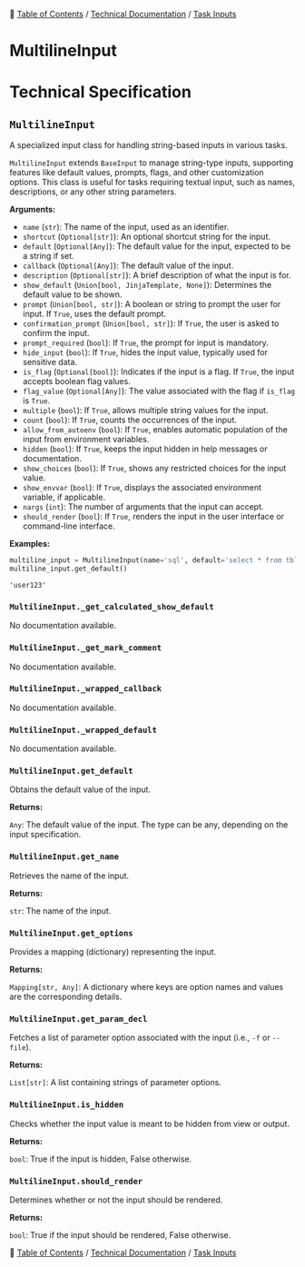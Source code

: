 🔖 [Table of Contents](../../README.md) / [Technical Documentation](../README.md) / [Task Inputs](README.md)

# MultilineInput

# Technical Specification

<!--start-doc-->
## `MultilineInput`

A specialized input class for handling string-based inputs in various tasks.

`MultilineInput` extends `BaseInput` to manage string-type inputs, supporting features like
default values, prompts, flags, and other customization options. This class is useful
for tasks requiring textual input, such as names, descriptions, or any other string parameters.

__Arguments:__

- `name` (`str`): The name of the input, used as an identifier.
- `shortcut` (`Optional[str]`): An optional shortcut string for the input.
- `default` (`Optional[Any]`): The default value for the input, expected to be a string if set.
- `callback` (`Optional[Any]`): The default value of the input.
- `description` (`Optional[str]`): A brief description of what the input is for.
- `show_default` (`Union[bool, JinjaTemplate, None]`): Determines the default value to be shown.
- `prompt` (`Union[bool, str]`): A boolean or string to prompt the user for input. If `True`, uses the default prompt.
- `confirmation_prompt` (`Union[bool, str]`): If `True`, the user is asked to confirm the input.
- `prompt_required` (`bool`): If `True`, the prompt for input is mandatory.
- `hide_input` (`bool`): If `True`, hides the input value, typically used for sensitive data.
- `is_flag` (`Optional[bool]`): Indicates if the input is a flag. If `True`, the input accepts boolean flag values.
- `flag_value` (`Optional[Any]`): The value associated with the flag if `is_flag` is `True`.
- `multiple` (`bool`): If `True`, allows multiple string values for the input.
- `count` (`bool`): If `True`, counts the occurrences of the input.
- `allow_from_autoenv` (`bool`): If `True`, enables automatic population of the input from environment variables.
- `hidden` (`bool`): If `True`, keeps the input hidden in help messages or documentation.
- `show_choices` (`bool`): If `True`, shows any restricted choices for the input value.
- `show_envvar` (`bool`): If `True`, displays the associated environment variable, if applicable.
- `nargs` (`int`): The number of arguments that the input can accept.
- `should_render` (`bool`): If `True`, renders the input in the user interface or command-line interface.

__Examples:__

```python
multiline_input = MultilineInput(name='sql', default='select * from tbl', extension='sql', description='SQL')
multiline_input.get_default()
```

```
'user123'
```


### `MultilineInput._get_calculated_show_default`

No documentation available.


### `MultilineInput._get_mark_comment`

No documentation available.


### `MultilineInput._wrapped_callback`

No documentation available.


### `MultilineInput._wrapped_default`

No documentation available.


### `MultilineInput.get_default`

Obtains the default value of the input.

__Returns:__

`Any`: The default value of the input. The type can be any, depending on the input specification.

### `MultilineInput.get_name`

Retrieves the name of the input.

__Returns:__

`str`: The name of the input.

### `MultilineInput.get_options`

Provides a mapping (dictionary) representing the input.

__Returns:__

`Mapping[str, Any]`: A dictionary where keys are option names and values are the corresponding details.

### `MultilineInput.get_param_decl`

Fetches a list of parameter option associated with the input (i.e., `-f` or `--file`).

__Returns:__

`List[str]`: A list containing strings of parameter options.

### `MultilineInput.is_hidden`

Checks whether the input value is meant to be hidden from view or output.

__Returns:__

`bool`: True if the input is hidden, False otherwise.

### `MultilineInput.should_render`

Determines whether or not the input should be rendered.

__Returns:__

`bool`: True if the input should be rendered, False otherwise.

<!--end-doc-->

🔖 [Table of Contents](../../README.md) / [Technical Documentation](../README.md) / [Task Inputs](README.md)
